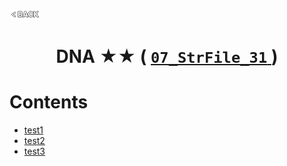 <p align="left">
  <a href="../README.md">
    <img src="../../Z99-OTHERS/00-common/00-back.png" style="width:10%">
  </a>
</p>

<div align="center">
  <h1>
    DNA ★★ (
      <a href="https://drive.google.com/file/d/1Wf86Zr6UPfiMRRsVYhBadj8Yu2H5rkZ8/view?usp=drive_link">
        <code>07_StrFile_31</code>
      </a>
    )
  </h1>
</div>

# Contents

-   [test1]()
-   [test2]()
-   [test3]()
